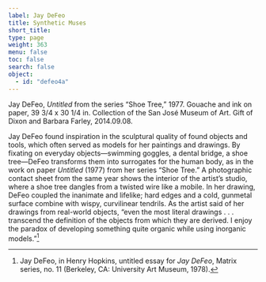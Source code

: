 ```yaml
---
label: Jay DeFeo
title: Synthetic Muses
short_title:
type: page
weight: 363
menu: false
toc: false
search: false
object:
  - id: "defeo4a"
---
```

Jay DeFeo, *Untitled* from the series “Shoe Tree,” 1977. Gouache and ink on paper, 39 3/4 x 30 1/4 in. Collection of the San José Museum of Art. Gift of Dixon and Barbara Farley, 2014.09.08.

Jay DeFeo found inspiration in the sculptural quality of found objects and tools, which often served as models for her paintings and drawings. By fixating on everyday objects—swimming goggles, a dental bridge, a shoe tree—DeFeo transforms them into surrogates for the human body, as in the work on paper *Untitled* (1977) from her series “Shoe Tree.” A photographic contact sheet from the same year shows the interior of the artist’s studio, where a shoe tree dangles from a twisted wire like a mobile. In her drawing, DeFeo coupled the inanimate and lifelike; hard edges and a cold, gunmetal surface combine with wispy, curvilinear tendrils. As the artist said of her drawings from real-world objects, “even the most literal drawings . . . transcend the definition of the objects from which they are derived. I enjoy the paradox of developing something quite organic while using inorganic models.”[^1]

[^1]: Jay DeFeo, in Henry Hopkins, untitled essay for *Jay DeFeo*, Matrix series, no. 11 (Berkeley, CA: University Art Museum, 1978).
